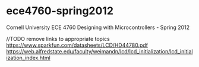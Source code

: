 # ece4760-spring2012
Cornell University ECE 4760 Designing with Microcontrollers - Spring 2012

//TODO remove links to appropriate topics  
https://www.sparkfun.com/datasheets/LCD/HD44780.pdf  
https://web.alfredstate.edu/faculty/weimandn/lcd/lcd_initialization/lcd_initialization_index.html  

